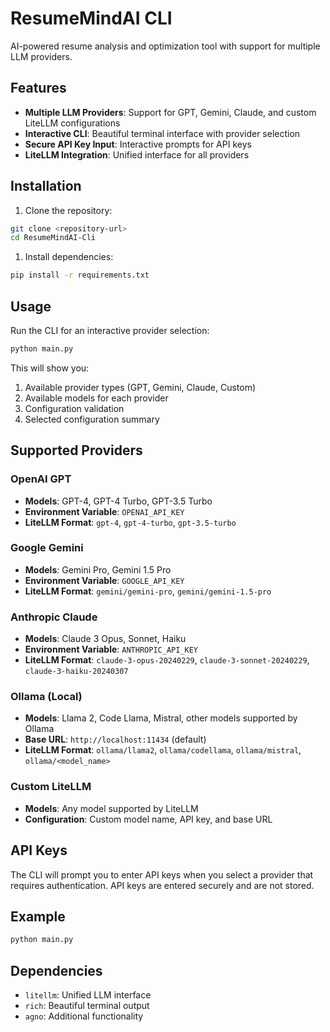 # ResumeMindAI CLI

AI-powered resume analysis and optimization tool with support for multiple LLM providers.

## Features

- **Multiple LLM Providers**: Support for GPT, Gemini, Claude, and custom LiteLLM configurations
- **Interactive CLI**: Beautiful terminal interface with provider selection
- **Secure API Key Input**: Interactive prompts for API keys
- **LiteLLM Integration**: Unified interface for all providers

## Installation

1. Clone the repository:

```bash
git clone <repository-url>
cd ResumeMindAI-Cli
```

1. Install dependencies:

```bash
pip install -r requirements.txt
```

## Usage

Run the CLI for an interactive provider selection:

```bash
python main.py
```

This will show you:

1. Available provider types (GPT, Gemini, Claude, Custom)
2. Available models for each provider
3. Configuration validation
4. Selected configuration summary

## Supported Providers

### OpenAI GPT

- **Models**: GPT-4, GPT-4 Turbo, GPT-3.5 Turbo
- **Environment Variable**: `OPENAI_API_KEY`
- **LiteLLM Format**: `gpt-4`, `gpt-4-turbo`, `gpt-3.5-turbo`

### Google Gemini

- **Models**: Gemini Pro, Gemini 1.5 Pro
- **Environment Variable**: `GOOGLE_API_KEY`
- **LiteLLM Format**: `gemini/gemini-pro`, `gemini/gemini-1.5-pro`

### Anthropic Claude

- **Models**: Claude 3 Opus, Sonnet, Haiku
- **Environment Variable**: `ANTHROPIC_API_KEY`
- **LiteLLM Format**: `claude-3-opus-20240229`, `claude-3-sonnet-20240229`, `claude-3-haiku-20240307`

### Ollama (Local)

- **Models**: Llama 2, Code Llama, Mistral, other models supported by Ollama
- **Base URL**: `http://localhost:11434` (default)
- **LiteLLM Format**: `ollama/llama2`, `ollama/codellama`, `ollama/mistral`, `ollama/<model_name>`

### Custom LiteLLM

- **Models**: Any model supported by LiteLLM
- **Configuration**: Custom model name, API key, and base URL

## API Keys

The CLI will prompt you to enter API keys when you select a provider that requires authentication. API keys are entered securely and are not stored.

## Example

```bash
python main.py
```

## Dependencies

- `litellm`: Unified LLM interface
- `rich`: Beautiful terminal output
- `agno`: Additional functionality
